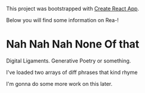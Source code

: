 This project was bootstrapped with [Create React App](https://github.com/facebookincubator/create-react-app).

Below you will find some information on Rea-!

# Nah Nah Nah None Of that

Digital Ligaments. Generative Poetry or something.

I've loaded two arrays of diff phrases that kind rhyme

I'm gonna do some more work on this later.
